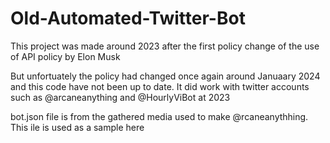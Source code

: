 # Old-Automated-Twitter-Bot
This project was made around 2023 after the first policy change of the use of API policy by Elon Musk

But unfortuately the policy had changed once again around Januaary 2024 and this code have not been up to date.
It did work with twitter accounts such as @arcaneanything and @HourlyViBot at 2023

bot.json file is from the gathered media used to make @rcaneanythhing. This ile is used as a sample here
